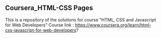 ## Coursera_HTML-CSS Pages
This is a repository of the solutions for course "HTML, CSS and Javascript for Web Developers"
Course link : https://www.coursera.org/learn/html-css-javascript-for-web-developers?
